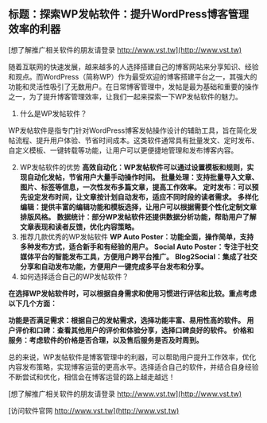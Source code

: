 ## **标题：探索WP发帖软件：提升WordPress博客管理效率的利器**

[想了解推广相关软件的朋友请登录 http://www.vst.tw](http://www.vst.tw)

随着互联网的快速发展，越来越多的人选择搭建自己的博客网站来分享知识、经验和观点。而WordPress（简称WP）作为最受欢迎的博客搭建平台之一，其强大的功能和灵活性吸引了无数用户。在日常博客管理中，发帖是最为基础和重要的操作之一，为了提升博客管理效率，让我们一起来探索一下WP发帖软件的魅力。

1. 什么是WP发帖软件？

WP发帖软件是指专门针对WordPress博客发帖操作设计的辅助工具，旨在简化发帖流程、提升用户体验、节省时间成本。这类软件通常具有批量发文、定时发布、自定义模板、一键转载等功能，让用户可以更便捷地管理和发布博客内容。

2. WP发帖软件的优势
**高效自动化：WP发帖软件可以通过设置模板和规则，实现自动化发帖，节省用户大量手动操作时间。**
**批量处理：支持批量导入文章、图片、标签等信息，一次性发布多篇文章，提高工作效率。**
**定时发布：可以预先设定发布时间，让文章按计划自动发布，适应不同时段的读者需求。**
**多样化编辑：提供丰富的编辑功能和模板选择，让用户可以根据需要个性化定制文章排版风格。**
**数据统计：部分WP发帖软件还提供数据分析功能，帮助用户了解文章表现和读者反馈，优化内容策略。**
3. 推荐几款优秀的WP发帖软件
**WP Auto Poster：功能全面，操作简单，支持多种发布方式，适合新手和有经验的用户。**
**Social Auto Poster：专注于社交媒体平台的智能发布工具，方便用户跨平台推广。**
**Blog2Social：集成了社交分享和自动发布功能，方便用户一键完成多平台发布和分享。**
4. 如何选择适合自己的WP发帖软件？

**在选择WP发帖软件时，可以根据自身需求和使用习惯进行评估和比较。重点考虑以下几个方面：**

**功能是否满足需求：根据自己的发帖需求，选择功能丰富、易用性高的软件。**
**用户评价和口碑：查看其他用户的评价和体验分享，选择口碑良好的软件。**
**价格和服务：考虑软件的价格是否合理，以及售后服务是否及时周到。**

总的来说，WP发帖软件是博客管理中的利器，可以帮助用户提升工作效率，优化内容发布策略，实现博客运营的更高水平。选择适合自己的软件，并结合自身经验不断尝试和优化，相信会在博客运营的路上越走越远！

[想了解推广相关软件的朋友请登录 http://www.vst.tw](http://www.vst.tw)


[访问软件官网 http://www.vst.tw](http://www.vst.tw)

